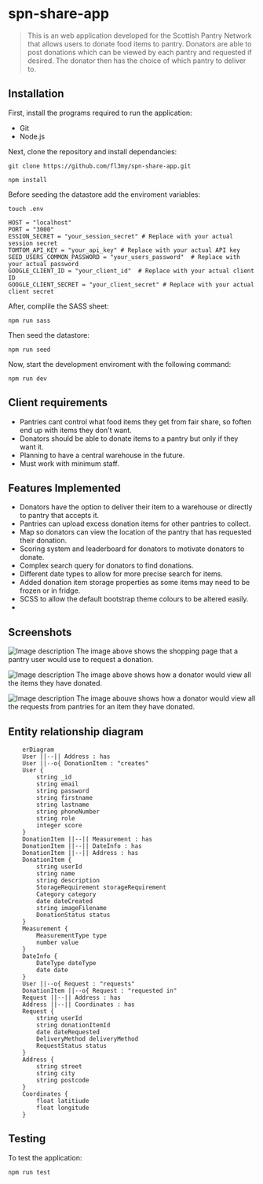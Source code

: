 # spn-share-app

> This is an web application developed for the Scottish Pantry Network that allows users to donate food items to pantry. Donators are able to post donations which can be viewed by each pantry and requested if desired. The donator then has the choice of which pantry to deliver to.

## Installation

First, install the programs required to run the application:

- Git
- Node.js

Next, clone the repository and install dependancies:

```
git clone https://github.com/fl3my/spn-share-app.git
```

```
npm install
```

Before seeding the datastore add the enviroment variables:

```
touch .env
```

```
HOST = "localhost"
PORT = "3000"
ESSION_SECRET = "your_session_secret" # Replace with your actual session secret
TOMTOM_API_KEY = "your_api_key" # Replace with your actual API key
SEED_USERS_COMMON_PASSWORD = "your_users_password"  # Replace with your actual password
GOOGLE_CLIENT_ID = "your_client_id"  # Replace with your actual client ID
GOOGLE_CLIENT_SECRET = "your_client_secret" # Replace with your actual client secret
```

After, complile the SASS sheet:

```
npm run sass
```

Then seed the datastore:

```
npm run seed
```

Now, start the development enviroment with the following command:

```
npm run dev
```

## Client requirements

- Pantries cant control what food items they get from fair share, so foften end up with items they don't want.
- Donators should be able to donate items to a pantry but only if they want it.
- Planning to have a central warehouse in the future.
- Must work with minimum staff.

## Features Implemented

- Donators have the option to deliver their item to a warehouse or directly to pantry that accepts it.
- Pantries can upload excess donation items for other pantries to collect.
- Map so donators can view the location of the pantry that has requested their donation.
- Scoring system and leaderboard for donators to motivate donators to donate.
- Complex search query for donators to find donations.
- Different date types to allow for more precise search for items.
- Added donation item storage properties as some items may need to be frozen or in fridge.
- SCSS to allow the default bootstrap theme colours to be altered easily.
-

## Screenshots

![Image description](https://i.imgur.com/cTXC2hr.png)
The image above shows the shopping page that a pantry user would use to request a donation.

![Image description](https://i.imgur.com/byYA2a5.png)
The image above shows how a donator would view all the items they have donated.

![Image description](https://i.imgur.com/0YVyUQD.png)
The image abouve shows how a donator would view all the requests from pantries for an item they have donated.

## Entity relationship diagram

```mermaid
    erDiagram
    User ||--|| Address : has
    User ||--o{ DonationItem : "creates"
    User {
        string _id
        string email
        string password
        string firstname
        string lastname
        string phoneNumber
        string role
        integer score
    }
    DonationItem ||--|| Measurement : has
    DonationItem ||--|| DateInfo : has
    DonationItem ||--|| Address : has
    DonationItem {
        string userId
        string name
        string description
        StorageRequirement storageRequirement
        Category category
        date dateCreated
        string imageFilename
        DonationStatus status
    }
    Measurement {
        MeasurementType type
        number value
    }
    DateInfo {
        DateType dateType
        date date
    }
    User ||--o{ Request : "requests"
    DonationItem ||--o{ Request : "requested in"
    Request ||--|| Address : has
    Address ||--|| Coordinates : has
    Request {
        string userId
        string donationItemId
        date dateRequested
        DeliveryMethod deliveryMethod
        RequestStatus status
    }
    Address {
        string street
        string city
        string postcode
    }
    Coordinates {
        float latitiude
        float longitude
    }
```

## Testing

To test the application:

```
npm run test
```
